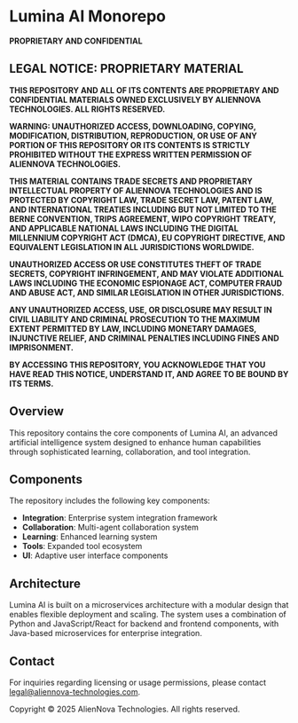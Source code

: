 # Lumina AI Monorepo

**PROPRIETARY AND CONFIDENTIAL**

## **LEGAL NOTICE: PROPRIETARY MATERIAL**

**THIS REPOSITORY AND ALL OF ITS CONTENTS ARE PROPRIETARY AND CONFIDENTIAL MATERIALS OWNED EXCLUSIVELY BY ALIENNOVA TECHNOLOGIES. ALL RIGHTS RESERVED.**

**WARNING: UNAUTHORIZED ACCESS, DOWNLOADING, COPYING, MODIFICATION, DISTRIBUTION, REPRODUCTION, OR USE OF ANY PORTION OF THIS REPOSITORY OR ITS CONTENTS IS STRICTLY PROHIBITED WITHOUT THE EXPRESS WRITTEN PERMISSION OF ALIENNOVA TECHNOLOGIES.**

**THIS MATERIAL CONTAINS TRADE SECRETS AND PROPRIETARY INTELLECTUAL PROPERTY OF ALIENNOVA TECHNOLOGIES AND IS PROTECTED BY COPYRIGHT LAW, TRADE SECRET LAW, PATENT LAW, AND INTERNATIONAL TREATIES INCLUDING BUT NOT LIMITED TO THE BERNE CONVENTION, TRIPS AGREEMENT, WIPO COPYRIGHT TREATY, AND APPLICABLE NATIONAL LAWS INCLUDING THE DIGITAL MILLENNIUM COPYRIGHT ACT (DMCA), EU COPYRIGHT DIRECTIVE, AND EQUIVALENT LEGISLATION IN ALL JURISDICTIONS WORLDWIDE.**

**UNAUTHORIZED ACCESS OR USE CONSTITUTES THEFT OF TRADE SECRETS, COPYRIGHT INFRINGEMENT, AND MAY VIOLATE ADDITIONAL LAWS INCLUDING THE ECONOMIC ESPIONAGE ACT, COMPUTER FRAUD AND ABUSE ACT, AND SIMILAR LEGISLATION IN OTHER JURISDICTIONS.**

**ANY UNAUTHORIZED ACCESS, USE, OR DISCLOSURE MAY RESULT IN CIVIL LIABILITY AND CRIMINAL PROSECUTION TO THE MAXIMUM EXTENT PERMITTED BY LAW, INCLUDING MONETARY DAMAGES, INJUNCTIVE RELIEF, AND CRIMINAL PENALTIES INCLUDING FINES AND IMPRISONMENT.**

**BY ACCESSING THIS REPOSITORY, YOU ACKNOWLEDGE THAT YOU HAVE READ THIS NOTICE, UNDERSTAND IT, AND AGREE TO BE BOUND BY ITS TERMS.**

## Overview

This repository contains the core components of Lumina AI, an advanced artificial intelligence system designed to enhance human capabilities through sophisticated learning, collaboration, and tool integration.

## Components

The repository includes the following key components:

- **Integration**: Enterprise system integration framework
- **Collaboration**: Multi-agent collaboration system
- **Learning**: Enhanced learning system
- **Tools**: Expanded tool ecosystem
- **UI**: Adaptive user interface components

## Architecture

Lumina AI is built on a microservices architecture with a modular design that enables flexible deployment and scaling. The system uses a combination of Python and JavaScript/React for backend and frontend components, with Java-based microservices for enterprise integration.

## Contact

For inquiries regarding licensing or usage permissions, please contact legal@aliennova-technologies.com.

Copyright © 2025 AlienNova Technologies. All rights reserved.
